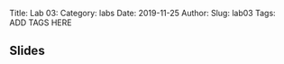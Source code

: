 Title: Lab 03:
Category: labs
Date: 2019-11-25
Author: 
Slug: lab03
Tags: ADD TAGS HERE


## Slides
<!-- - [PDF | Lecture 1: Description]({attach}presentation/Lecture1_Data.pdf) -->